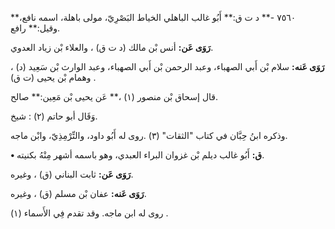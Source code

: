 ٧٥٦٠ -** د ت ق:** أَبُو غالب الباهلي الخياط البَصْرِيّ، مولى باهلة، اسمه نافع،** وقيل:** رافع.

**رَوَى عَن:** أنس بْن مالك (د ت ق) ، والعلاء بْن زياد العدوي.

**رَوَى عَنه:** سلام بْن أَبي الصهباء، وعبد الرحمن بْن أَبي الصهباء، وعبد الوارث بْن سَعِيد (د) ، وهمام بْن يحيى (ت ق) .

قال إسحاق بْن منصور (١) ،** عَن يحيى بْن مَعِين:** صالح.

وَقَال أبو حاتم (٢) : شيخ.

وذكره ابنُ حِبَّان في كتاب "الثقات" (٣) .روى له أَبُو داود، والتِّرْمِذِيّ، وابْن ماجه.

**• ق:** أَبُو غالب ديلم بْن غزوان البراء العبدي، وهو باسمه أشهر مِنْهُ بكنيته.

**رَوَى عَن:** ثابت البناني (ق) ، وغيره.

**رَوَى عَنه:** عفان بْن مسلم (ق) ، وغيره.

روى له ابن ماجه. وقد تقدم فِي الأَسماء (١) .